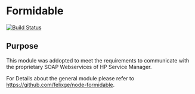 # Formidable

[![Build Status](https://secure.travis-ci.org/felixge/node-formidable.png?branch=master)](http://travis-ci.org/felixge/node-formidable)

## Purpose

This module was addopted to meet the requirements to communicate with the proprietary SOAP Webservices of HP Service Manager.

For Details about the general module please refer to https://github.com/felixge/node-formidable.
